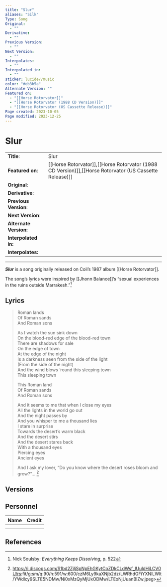 ```yaml
---
title: "Slur"
aliases: "Silk"
Type: Song
Original:
  - ""
Derivative:
  - ""
Previous Version:
  - ""
Next Version:
  - ""
Interpolates:
  - ""
Interpolated in:
  - ""
sticker: lucide//music
color: "#eb3b5a"
Alternate Version: ""
Featured on:
  - "[[Horse Rotorvator]]"
  - "[[Horse Rotorvator (1988 CD Version)]]"
  - "[[Horse Rotorvator (US Cassette Release)]]"
Page created: 2023-10-05
Page modified: 2023-12-25
---
```


# Slur

|  |  |
| --- | --- |
| __Title__: | Slur |
| __Featured on__: | [[Horse Rotorvator]],[[Horse Rotorvator (1988 CD Version)]],[[Horse Rotorvator (US Cassette Release)]] |
| __Original__: |  |
| __Derivative__: |  |
| __Previous Version__: |  |
| __Next Version__: |  |
| __Alternate Version:__ |  |
| __Interpolated in:__ |  |
| __Interpolates:__ |  |

---

*__Slur__* is a song originally released on Coil’s 1987 album [[Horse Rotorvator]].

The song’s lyrics were inspired by [[Jhonn Balance]]‘s “sexual experiences in the ruins outside Marrakesh.”[^1]

## Lyrics

> Roman lands  
> Of Roman sands  
> And Roman sons
>
> As I watch the sun sink down  
> On the blood-red edge of the blood-red town  
> There are shadows for sale  
> On the edge of town  
> At the edge of the night  
> Is a darkness seen from the side of the light  
> (From the side of the night)  
> And the wind blows ‘round this sleeping town  
> This sleeping town
>
> This Roman land  
> Of Roman sands  
> And Roman sons
>
> And it seems to me that when I close my eyes  
> All the lights in the world go out  
> And the night passes by  
> And you whisper to me a thousand lies  
> I stare in surprise  
> Towards the desert’s warm black  
> And the desert stirs  
> And the desert stares back  
> With a thousand eyes  
> Piercing eyes  
> Ancient eyes
>
> And I ask my lover, “Do you know where the desert roses bloom and grow?”… [^2]

## Versions

## Personnel

|Name|Credit|
|---|---|
|||
|||

## References

[^1]: Nick Soulsby: *Everything Keeps Dissolving*, p. 522
[^2]: <https://i.discogs.com/S1bd2ZjljSpNpEhGKytCoZDkCLdWsf_lUuldHiLCV0U/rs>:fit/g:sm/q:90/h:591/w:600/czM6Ly9kaXNjb2dz/LWRhdGFiYXNlLWlt/YWdlcy9SLTE5NDMw/Ni0xMzQyMjUxODMw/LTExNjUuanBlZw.jpeg>

